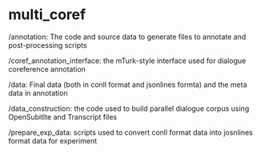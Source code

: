# multi_coref

/annotation: The code and source data to generate files to annotate and post-processing scripts

/coref_annotation_interface: the mTurk-style interface used for dialogue coreference annotation

/data: Final data (both in conll format and jsonlines formta) and the meta data in annotation

/data_construction: the code used to build parallel dialogue corpus using OpenSubitlte and Transcript files

/prepare_exp_data: scripts used to convert conll format data into josnlines format data for experiment

